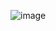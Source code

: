 ![image](https://user-images.githubusercontent.com/36649115/41702501-34db5420-74e5-11e8-816b-7fb315a0c34c.png)
